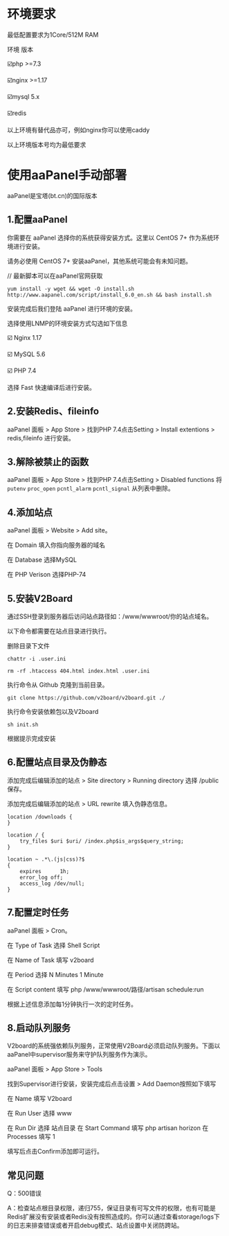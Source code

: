 # 环境要求
最低配置要求为1Core/512M RAM

环境	版本

☑️php	>=7.3

☑️nginx	>=1.17

☑️mysql	5.x

☑️redis

以上环境有替代品亦可，例如nginx你可以使用caddy

以上环境版本号均为最低要求
# 使用aaPanel手动部署
aaPanel是宝塔(bt.cn)的国际版本

## 1.配置aaPanel

你需要在 aaPanel 选择你的系统获得安装方式。这里以 CentOS 7+ 作为系统环境进行安装。

请务必使用 CentOS 7+ 安装aaPanel，其他系统可能会有未知问题。

// 最新脚本可以在aaPanel官网获取

`yum install -y wget && wget -O install.sh http://www.aapanel.com/script/install_6.0_en.sh && bash install.sh`

安装完成后我们登陆 aaPanel 进行环境的安装。

选择使用LNMP的环境安装方式勾选如下信息

☑️ Nginx 1.17

☑️ MySQL 5.6

☑️ PHP 7.4

选择 Fast 快速编译后进行安装。

## 2.安装Redis、fileinfo

aaPanel 面板 > App Store > 找到PHP 7.4点击Setting > Install extentions > redis,fileinfo 进行安装。

## 3.解除被禁止的函数

aaPanel 面板 > App Store > 找到PHP 7.4点击Setting > Disabled functions 将 `putenv` `proc_open` `pcntl_alarm` `pcntl_signal` 从列表中删除。

## 4.添加站点

aaPanel 面板 > Website > Add site。

在 Domain 填入你指向服务器的域名

在 Database 选择MySQL

在 PHP Verison 选择PHP-74

## 5.安装V2Board

通过SSH登录到服务器后访问站点路径如：/www/wwwroot/你的站点域名。

以下命令都需要在站点目录进行执行。

删除目录下文件

`chattr -i .user.ini`

`rm -rf .htaccess 404.html index.html .user.ini`

执行命令从 Github 克隆到当前目录。

`git clone https://github.com/v2board/v2board.git ./`

执行命令安装依赖包以及V2board

`sh init.sh`

根据提示完成安装

## 6.配置站点目录及伪静态

添加完成后编辑添加的站点 > Site directory > Running directory 选择 /public 保存。

添加完成后编辑添加的站点 > URL rewrite 填入伪静态信息。

```
location /downloads {
}

location / {  
    try_files $uri $uri/ /index.php$is_args$query_string;  
}

location ~ .*\.(js|css)?$
{
    expires      1h;
    error_log off;
    access_log /dev/null; 
}
```
## 7.配置定时任务

aaPanel 面板 > Cron。

在 Type of Task 选择 Shell Script

在 Name of Task 填写 v2board

在 Period 选择 N Minutes 1 Minute

在 Script content 填写 php /www/wwwroot/路径/artisan schedule:run

根据上述信息添加每1分钟执行一次的定时任务。

## 8.启动队列服务

V2board的系统强依赖队列服务，正常使用V2Board必须启动队列服务。下面以aaPanel中supervisor服务来守护队列服务作为演示。

aaPanel 面板 > App Store > Tools

找到Supervisor进行安装，安装完成后点击设置 > Add Daemon按照如下填写

在 Name 填写 V2board

在 Run User 选择 www

在 Run Dir 选择 站点目录 在 Start Command 填写 php artisan horizon 在 Processes 填写 1

填写后点击Confirm添加即可运行。

## 常见问题

Q：500错误

A：检查站点根目录权限，递归755，保证目录有可写文件的权限，也有可能是Redis扩展没有安装或者Redis没有按照造成的。你可以通过查看storage/logs下的日志来排查错误或者开启debug模式、站点设置中关闭防跨站。
